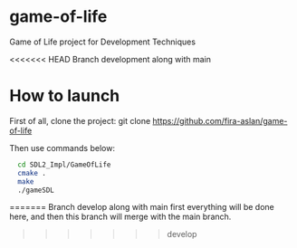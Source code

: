 # game-of-life
Game of Life project for Development Techniques 

<<<<<<< HEAD
Branch development along with main

# How to launch
First of all, clone the project: git clone https://github.com/fira-aslan/game-of-life

Then use commands below:
```bash
  cd SDL2_Impl/GameOfLife
  cmake .
  make
  ./gameSDL
 ```
=======
Branch develop along with main
first everything will be done here, and then this branch will merge with the main branch.
>>>>>>> develop
